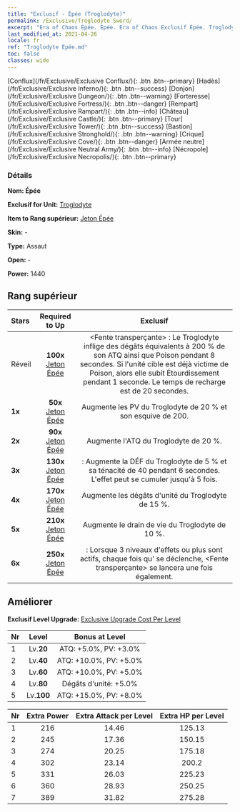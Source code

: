 ```yaml
---
title: "Exclusif - Épée (Troglodyte)"
permalink: /Exclusive/Troglodyte Sword/
excerpt: "Era of Chaos Épée. Épée. Era of Chaos Exclusif Épée. Troglodyte Exclusif."
last_modified_at: 2021-04-26
locale: fr
ref: "Troglodyte Épée.md"
toc: false
classes: wide
---
```

 [Conflux](/fr/Exclusive/Exclusive Conflux/){: .btn .btn--primary} [Hadès](/fr/Exclusive/Exclusive Inferno/){: .btn .btn--success} [Donjon](/fr/Exclusive/Exclusive Dungeon/){: .btn .btn--warning} [Forteresse](/fr/Exclusive/Exclusive Fortress/){: .btn .btn--danger} [Rempart](/fr/Exclusive/Exclusive Rampart/){: .btn .btn--info} [Château](/fr/Exclusive/Exclusive Castle/){: .btn .btn--primary} [Tour](/fr/Exclusive/Exclusive Tower/){: .btn .btn--success} [Bastion](/fr/Exclusive/Exclusive Stronghold/){: .btn .btn--warning} [Crique](/fr/Exclusive/Exclusive Cove/){: .btn .btn--danger} [Armée neutre](/fr/Exclusive/Exclusive Neutral Army/){: .btn .btn--info} [Nécropole](/fr/Exclusive/Exclusive Necropolis/){: .btn .btn--primary} 

### Détails
 **Nom: Épée** 

 **Exclusif for Unit:** [Troglodyte](/fr/units/Troglodyte/) 

 **Item to Rang supérieur:** [Jeton Épée](/ItemsFR/con_912/)

 **Skin:** -

 **Type:** Assaut

 **Open:** -

 **Power:** 1440

## Rang supérieur

  |     Stars    |  Required to Up | Exclusif |
  |:-------------|:---------------:|:---------------:|
  |  Réveil  | **100x** [Jeton Épée](/ItemsFR/con_912/) | <Fente transperçante> : Le Troglodyte inflige des dégâts équivalents à 200 % de son ATQ ainsi que Poison pendant 8 secondes. Si l'unité cible est déjà victime de Poison, alors elle subit Étourdissement pendant 1 seconde. Le temps de recharge est de 20 secondes. |
  | **1x** <i class="fas fa-star"/> | **50x** [Jeton Épée](/ItemsFR/con_912/) | Augmente les PV du Troglodyte de 20 % et son esquive de 200. |
  | **2x** <i class="fas fa-star"/> | **90x** [Jeton Épée](/ItemsFR/con_912/) | Augmente l'ATQ du Troglodyte de 20 %. |
  | **3x** <i class="fas fa-star"/> | **130x** [Jeton Épée](/ItemsFR/con_912/) | <Odeur du briseur de sorts> : Augmente la DÉF du Troglodyte de 5 % et sa ténacité de 40 pendant 6 secondes. L'effet peut se cumuler jusqu'à 5 fois. |
  | **4x** <i class="fas fa-star"/> | **170x** [Jeton Épée](/ItemsFR/con_912/) | Augmente les dégâts d'unité du Troglodyte de 15 %. |
  | **5x** <i class="fas fa-star"/> | **210x** [Jeton Épée](/ItemsFR/con_912/) | Augmente le drain de vie du Troglodyte de 10 %. |
  | **6x** <i class="fas fa-star"/> | **250x** [Jeton Épée](/ItemsFR/con_912/) | <Odeur du briseur de sorts> : Lorsque 3 niveaux d'effets ou plus sont actifs, chaque fois qu'<Odeur du briseur de sorts> se déclenche, <Fente transperçante> se lancera une fois également. |


## Améliorer
 **Exclusif Level Upgrade:** [Exclusive Upgrade Cost Per Level](/Exclusive/ExclusiveUpgradeCostPerLevel/)

  |  Nr  |   Level  | Bonus at Level |
  |:-----|:--------:|:--------------:|
  | 1 | Lv.**20** | ATQ: +5.0%, PV: +3.0% |
  | 2 | Lv.**40** | ATQ: +10.0%, PV: +5.0% |
  | 3 | Lv.**60** | ATQ: +10.0%, PV: +5.0% |
  | 4 | Lv.**80** | Dégâts d'unité: +5.0% |
  | 5 | Lv.**100** | ATQ: +15.0%, PV: +8.0% |


  |  Nr  |  Extra Power | Extra Attack per Level | Extra HP per Level |
  |:-----|:--------:|:--------:|:--------:|
  | 1 | 216 | 14.46 | 125.13 |
  | 2 | 245 | 17.36 | 150.15 |
  | 3 | 274 | 20.25 | 175.18 |
  | 4 | 302 | 23.14 | 200.2 |
  | 5 | 331 | 26.03 | 225.23 |
  | 6 | 360 | 28.93 | 250.25 |
  | 7 | 389 | 31.82 | 275.28 |


